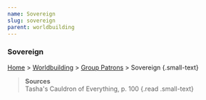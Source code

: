 ```yaml
---
name: Sovereign
slug: sovereign
parent: worldbuilding
---
```

### Sovereign
[Home](dm-operations-center) > [Worldbuilding](worldbuilding-menu) > [Group Patrons](group-patrons) > Sovereign {.small-text}

> **Sources** <br/>
> Tasha's Cauldron of Everything, p. 100
{.read .small-text}